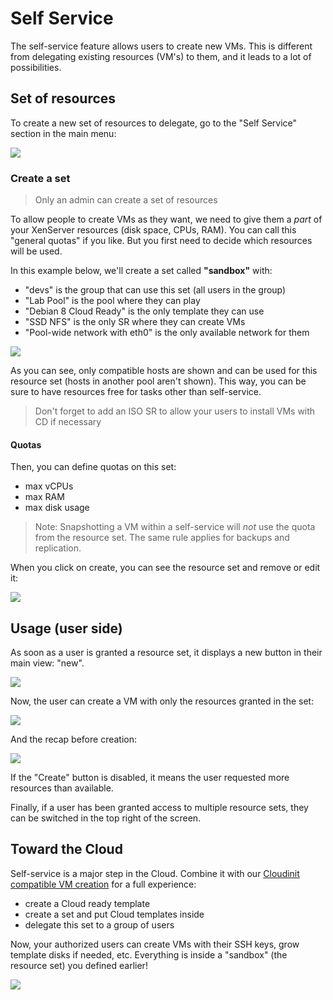 # Self Service

The self-service feature allows users to create new VMs. This is different from delegating existing resources (VM's) to them, and it leads to a lot of possibilities.

## Set of resources

To create a new set of resources to delegate, go to the "Self Service" section in the main menu:

![](./assets/selfservice_menu.png)

### Create a set

> Only an admin can create a set of resources

To allow people to create VMs as they want, we need to give them a _part_ of your XenServer resources (disk space, CPUs, RAM). You can call this "general quotas" if you like. But you first need to decide which resources will be used.

In this example below, we'll create a set called **"sandbox"** with:

- "devs" is the group that can use this set (all users in the group)
- "Lab Pool" is the pool where they can play
- "Debian 8 Cloud Ready" is the only template they can use
- "SSD NFS" is the only SR where they can create VMs
- "Pool-wide network with eth0" is the only available network for them

![](./assets/selfserviceset.png)

As you can see, only compatible hosts are shown and can be used for this resource set (hosts in another pool aren't shown). This way, you can be sure to have resources free for tasks other than self-service.

> Don't forget to add an ISO SR to allow your users to install VMs with CD if necessary

#### Quotas

Then, you can define quotas on this set:

- max vCPUs
- max RAM
- max disk usage

> Note: Snapshotting a VM within a self-service will _not_ use the quota from the resource set. The same rule applies for backups and replication.

When you click on create, you can see the resource set and remove or edit it:

![](./assets/selfservice_recap_quotas.png)

## Usage (user side)

As soon as a user is granted a resource set, it displays a new button in their main view: "new".

![](./assets/selfservice_new_vm.png)

Now, the user can create a VM with only the resources granted in the set:

![](./assets/selfservice_create_vm.png)

And the recap before creation:

![](./assets/selfservice_summary_quotas.png)

If the "Create" button is disabled, it means the user requested more resources than available.

Finally, if a user has been granted access to multiple resource sets, they can be switched in the top right of the screen.

## Toward the Cloud

Self-service is a major step in the Cloud. Combine it with our [Cloudinit compatible VM creation](cloudinit.md) for a full experience:

- create a Cloud ready template
- create a set and put Cloud templates inside
- delegate this set to a group of users

Now, your authorized users can create VMs with their SSH keys, grow template disks if needed, etc. Everything is inside a "sandbox" (the resource set) you defined earlier!

![](https://pbs.twimg.com/media/CYMt2cJUkAAWCPg.png)

